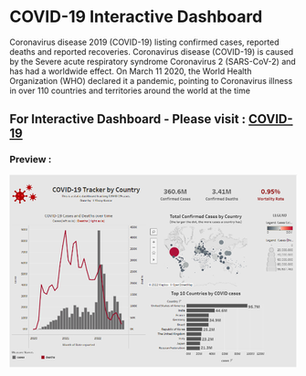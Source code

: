 # **COVID-19 Interactive Dashboard**

Coronavirus disease 2019 (COVID-19) listing confirmed cases, reported deaths and reported recoveries. Coronavirus disease (COVID-19) is caused by the Severe acute respiratory syndrome Coronavirus 2 (SARS-CoV-2) and has had a worldwide effect. On March 11 2020, the World Health Organization (WHO) declared it a pandemic, pointing to Coronavirus illness in over 110 countries and territories around the world at the time

## For Interactive Dashboard - Please visit : [COVID-19](https://public.tableau.com/app/profile/vinay.kumar1005/viz/Covid-19-Track-Static-Dashboard/COVIDTrackerbyCountry)
### Preview :
![App Screenshot](https://github.com/L-VinayKumar/COVID-19-Interative-Dashboard/blob/main/Interactive_Dashboard.PNG?raw=true)


